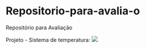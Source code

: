 # Repositorio-para-avalia-o

Repositório para Avaliação

Projeto - Sistema de temperatura:
<img src="sensordetemperatura.IMG">
